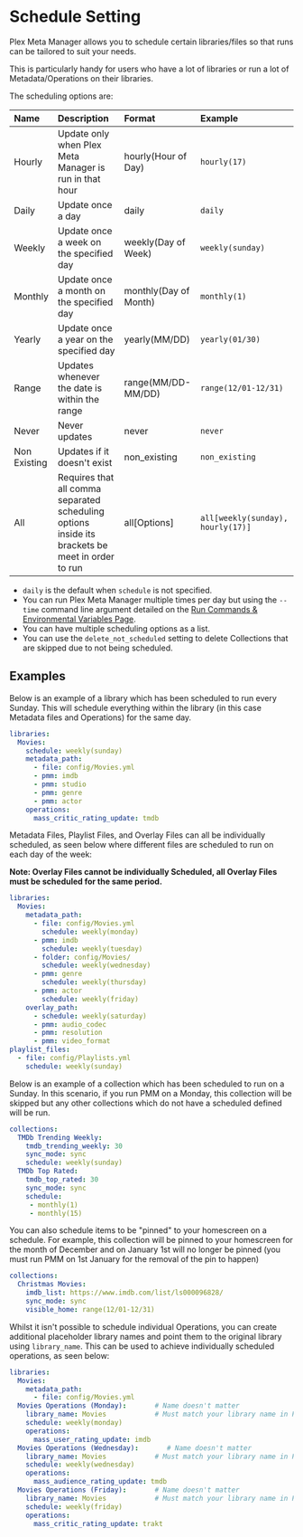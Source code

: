 # Schedule Setting

Plex Meta Manager allows you to schedule certain libraries/files so that runs can be tailored to suit your needs.

This is particularly handy for users who have a lot of libraries or run a lot of Metadata/Operations on their libraries.

The scheduling options are:

| Name         | Description                                                                                      | Format                | Example                           |
|:-------------|:-------------------------------------------------------------------------------------------------|:----------------------|:----------------------------------|
| Hourly       | Update only when Plex Meta Manager is run in that hour                                                  | hourly(Hour of Day)   | `hourly(17)`                      |
| Daily        | Update once a day                                                                                | daily                 | `daily`                           |
| Weekly       | Update once a week on the specified day                                                          | weekly(Day of Week)   | `weekly(sunday)`                  |
| Monthly      | Update once a month on the specified day                                                         | monthly(Day of Month) | `monthly(1)`                      |
| Yearly       | Update once a year on the specified day                                                          | yearly(MM/DD)         | `yearly(01/30)`                   |
| Range        | Updates whenever the date is within the range                                                    | range(MM/DD-MM/DD)    | `range(12/01-12/31)`              |
| Never        | Never updates                                                                                    | never                 | `never`                           |
| Non Existing | Updates if it doesn't exist                                                                      | non_existing          | `non_existing`                    |
| All          | Requires that all comma separated scheduling options inside its brackets be meet in order to run | all[Options]          | `all[weekly(sunday), hourly(17)]` |

* `daily` is the default when `schedule` is not specified.
* You can run Plex Meta Manager multiple times per day but using the `--time` command line argument detailed on the [Run Commands & Environmental Variables Page](../../pmm/essentials/environmental/#time-to-run).
* You can have multiple scheduling options as a list.
* You can use the `delete_not_scheduled` setting to delete Collections that are skipped due to not being scheduled.

## Examples 

Below is an example of a library which has been scheduled to run every Sunday. This will schedule everything within the library (in this case Metadata files and Operations) for the same day.


```yaml
libraries:
  Movies:
    schedule: weekly(sunday)
    metadata_path:
      - file: config/Movies.yml
      - pmm: imdb
      - pmm: studio
      - pmm: genre
      - pmm: actor
    operations:
      mass_critic_rating_update: tmdb
```

Metadata Files, Playlist Files, and Overlay Files can all be individually scheduled, as seen below where different files are scheduled to run on each day of the week: 

**Note: Overlay Files cannot be individually Scheduled, all Overlay Files must be scheduled for the same period.**

```yaml
libraries:
  Movies:
    metadata_path:
      - file: config/Movies.yml
        schedule: weekly(monday)
      - pmm: imdb
        schedule: weekly(tuesday)
      - folder: config/Movies/
        schedule: weekly(wednesday)
      - pmm: genre
        schedule: weekly(thursday)
      - pmm: actor
        schedule: weekly(friday)
    overlay_path:
      - schedule: weekly(saturday)
      - pmm: audio_codec
      - pmm: resolution
      - pmm: video_format
playlist_files:
  - file: config/Playlists.yml
    schedule: weekly(sunday)
```

Below is an example of a collection which has been scheduled to run on a Sunday. In this scenario, if you run PMM on a Monday, this collection will be skipped but any other collections which do not have a scheduled defined will be run.

```yaml
collections:
  TMDb Trending Weekly:
    tmdb_trending_weekly: 30
    sync_mode: sync
    schedule: weekly(sunday)
  TMDb Top Rated:
    tmdb_top_rated: 30
    sync_mode: sync
    schedule: 
     - monthly(1)
     - monthly(15)
```

You can also schedule items to be "pinned" to your homescreen on a schedule. For example, this collection will be pinned to your homescreen for the month of December and on January 1st will no longer be pinned (you must run PMM on 1st January for the removal of the pin to happen)

```yaml
collections:
  Christmas Movies:
    imdb_list: https://www.imdb.com/list/ls000096828/
    sync_mode: sync
    visible_home: range(12/01-12/31)
```

Whilst it isn't possible to schedule individual Operations, you can create additional placeholder library names and point them to the original library using `library_name`. This can be used to achieve individually scheduled operations, as seen below:
```yaml
libraries:
  Movies:
    metadata_path:
      - file: config/Movies.yml
  Movies Operations (Monday):       # Name doesn't matter
    library_name: Movies            # Must match your library name in Plex
    schedule: weekly(monday)
    operations:
      mass_user_rating_update: imdb
  Movies Operations (Wednesday):       # Name doesn't matter
    library_name: Movies            # Must match your library name in Plex
    schedule: weekly(wednesday)
    operations:
      mass_audience_rating_update: tmdb
  Movies Operations (Friday):       # Name doesn't matter
    library_name: Movies            # Must match your library name in Plex
    schedule: weekly(friday)
    operations:
      mass_critic_rating_update: trakt
```
